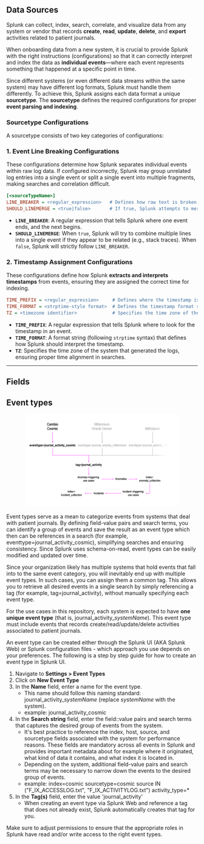 ## **Data Sources**  

Splunk can collect, index, search, correlate, and visualize data from any system or vendor that records **create**, **read**, **update**, **delete**, and **export** activities related to patient journals.  

When onboarding data from a new system, it is crucial to provide Splunk with the right instructions (configurations) so that it can correctly interpret and index the data as **individual events**—where each event represents something that happened at a specific point in time.  

Since different systems (or even different data streams within the same system) may have different log formats, Splunk must handle them differently. To achieve this, Splunk assigns each data format a unique **sourcetype**. The **sourcetype** defines the required configurations for proper **event parsing and indexing**.  

### **Sourcetype Configurations**  

A sourcetype consists of two key categories of configurations:  

### **1. Event Line Breaking Configurations**  
These configurations determine how Splunk separates individual events within raw log data. If configured incorrectly, Splunk may group unrelated log entries into a single event or split a single event into multiple fragments, making searches and correlation difficult.  

```ini
[<sourceTypeName>]
LINE_BREAKER = <regular_expression>   # Defines how raw text is broken into separate events.
SHOULD_LINEMERGE = <true|false>       # If true, Splunk attempts to merge lines into multi-line events. 
```

- **`LINE_BREAKER`**: A regular expression that tells Splunk where one event ends, and the next begins.
- **`SHOULD_LINEMERGE`**: When `true`, Splunk will try to combine multiple lines into a single event if they appear to be related (e.g., stack traces). When `false`, Splunk will strictly follow `LINE_BREAKER`.

### **2. Timestamp Assignment Configurations**  
These configurations define how Splunk **extracts and interprets timestamps** from events, ensuring they are assigned the correct time for indexing.  

```ini
TIME_PREFIX = <regular_expression>     # Defines where the timestamp is located in the raw event.
TIME_FORMAT = <strptime-style format>  # Defines the timestamp format so Splunk can parse it correctly.
TZ = <timezone identifier>             # Specifies the time zone of the log source.
```

- **`TIME_PREFIX`**: A regular expression that tells Splunk where to look for the timestamp in an event.
- **`TIME_FORMAT`**: A format string (following `strptime` syntax) that defines how Splunk should interpret the timestamp.
- **`TZ`**: Specifies the time zone of the system that generated the logs, ensuring proper time alignment in searches.

---



  
 






## **Fields**


## **Event types**

<p align="center">
  <img src="images/eventtypes_v1.8.png" alt="eventtypes" style="width:80%;">
</p>

Event types serve as a mean to categorize events from systems that deal with patient journals. By defining field-value pairs and search terms, you can identify a group of events and save the result as an event type which then can be references in a search (for example, eventtype=journal_activity_cosmic), simplifying searches and ensuring consistency. Since Splunk uses schema-on-read, event types can be easily modified and updated over time.

Since your organization likely has multiple systems that hold events that fall into to the same event category, you will inevitably end up with multiple event types. In such cases, you can assign them a common tag. This allows you to retrieve all desired events in a single search by simply referencing a tag (for example, tag=journal_activity), without manually specifying each event type.

For the use cases in this repository, each system is expected to have **one unique event type** (that is, journal_activity_$systemName$). This event type must include events that records create/read/update/delete activities associated to patient journals. 

An event type can be created either through the Splunk UI (AKA Splunk Web) or Splunk configuration files - which approach you use depends on your preferences. The following is a step by step guide for how to create an event type in Splunk UI.

1. Navigate to **Settings > Event Types**
2. Click on **New Event Type**
3. In the **Name** field, enter a name for the event type.
   - This name should follow this naming standard: journal_activity_$systemName$ (replace $systemName$ with the system).
   - example: journal_activity_cosmic
4. In the **Search string** field, enter the field::value pairs and search terms that captures the desired group of events from the system.
   - It's best practice to reference the index, host, source, and sourcetype fields associated with the system for performance reasons. These fields are mandatory across all events in Splunk and provides important metadata about for example where it originated, what kind of data it contains, and what index it is located in.
   - Depending on the system, additional field-value pairs and search terms may be necessary to narrow down the events to the desired group of events.
   - example: index=cosmic sourcetype=cosmic source IN ("F_IX_ACCESSLOG.txt", "F_IX_ACTIVITYLOG.txt") activity_type=*
5. In the **Tag(s)** field, enter the value 'journal_activity'
    - When creating an event type via Splunk Web and reference a tag that does not already exist, Splunk automatically creates that tag for you.

Make sure to adjust permissions to ensure that the appropriate roles in Splunk have read and/or write access to the right event types.
        


